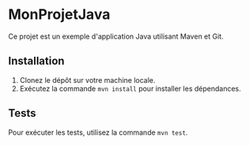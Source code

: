# MonProjetJava
Ce projet est un exemple d'application Java utilisant Maven et Git.

## Installation
1. Clonez le dépôt sur votre machine locale.
2. Exécutez la commande `mvn install` pour installer les dépendances.

## Tests
Pour exécuter les tests, utilisez la commande `mvn test`.
